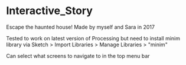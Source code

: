 # Interactive_Story
Escape the haunted house! Made by myself and Sara in 2017

Tested to work on latest version of Processing but need to install minim library via
Sketch > Import Libraries > Manage Libraries > "minim"

Can select what screens to navigate to in the top menu bar 
